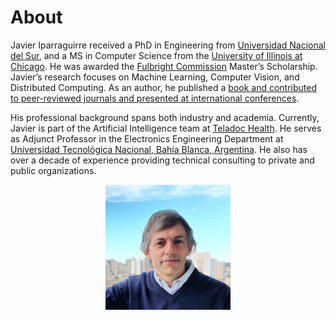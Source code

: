 # About

Javier Iparraguirre received a PhD in Engineering from <a href="https://www.uns.edu.ar/" target="_blank" rel="noopener noreferrer">Universidad Nacional del Sur</a>, and a MS in Computer Science from the <a href="https://www.uic.edu/" target="_blank" rel="noopener noreferrer">University of Illinois at Chicago</a>. He was awarded the <a href="https://fulbright.edu.ar/" target="_blank" rel="noopener noreferrer">Fulbright Commission</a> Master’s Scholarship. Javier’s research focuses on Machine Learning, Computer Vision, and Distributed Computing. As an author, he published a <a href="https://scholar.google.com.ar/citations?hl=en&user=PNNFrAQAAAAJ&view_op=list_works&sortby=pubdate" target="_blank" rel="noopener noreferrer">book and contributed to peer-reviewed journals and presented at international conferences</a>.

His professional background spans both industry and academia. Currently, Javier is part of the Artificial Intelligence team at <a href="https://www.teladochealth.com/" target="_blank" rel="noopener noreferrer">Teladoc Health</a>. He serves as Adjunct Professor in the Electronics Engineering Department at <a href="https://www.frbb.utn.edu.ar/frbb/" target="_blank" rel="noopener noreferrer">Universidad Tecnológica Nacional, Bahía Blanca, Argentina</a>. He also has over a decade of experience providing technical consulting to private and public organizations.

<p style="text-align:center"> <img src="images/javier-iparraguirre.jpg" width="200" > </p>
